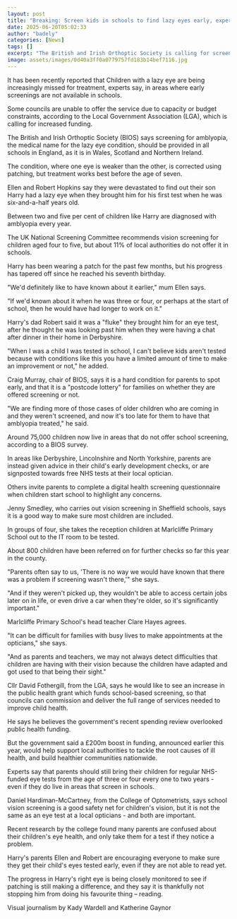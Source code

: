 ```yaml
---
layout: post
title: "Breaking: Screen kids in schools to find lazy eyes early, experts warn"
date: 2025-06-20T05:02:33
author: "badely"
categories: [News]
tags: []
excerpt: "The British and Irish Orthoptic Society is calling for screening to take place in all schools in England."
image: assets/images/0d40a3ff0a0779757fd183b14bef7116.jpg
---
```


It has been recently reported that Children with a lazy eye are being increasingly missed for treatment, experts say, in areas where early screenings are not available in schools.

Some councils are unable to offer the service due to capacity or budget constraints, according to the Local Government Association (LGA), which is calling for increased funding.

The British and Irish Orthoptic Society (BIOS) says screening for amblyopia, the medical name for the lazy eye condition, should be provided in all schools in England, as it is in Wales, Scotland and Northern Ireland.

The condition, where one eye is weaker than the other, is corrected using patching, but treatment works best before the age of seven.

Ellen and Robert Hopkins say they were devastated to find out their son Harry had a lazy eye when they brought him for his first test when he was six-and-a-half years old.

Between two and five per cent of children like Harry are diagnosed with amblyopia every year.

The UK National Screening Committee recommends vision screening for children aged four to five, but about 11% of local authorities do not offer it in schools.

Harry has been wearing a patch for the past few months, but his progress has tapered off since he reached his seventh birthday.

"We'd definitely like to have known about it earlier," mum Ellen says.

"If we'd known about it when he was three or four, or perhaps at the start of school, then he would have had longer to work on it."

Harry's dad Robert said it was a "fluke" they brought him for an eye test, after he thought he was looking past him when they were having a chat after dinner in their home in Derbyshire.

"When I was a child I was tested in school, I can't believe kids aren't tested because with conditions like this you have a limited amount of time to make an improvement or not," he added.

Craig Murray, chair of BIOS, says it is a hard condition for parents to spot early, and that it is a "postcode lottery" for families on whether they are offered screening or not.

"We are finding more of those cases of older children who are coming in and they weren't screened, and now it's too late for them to have that amblyopia treated," he said.

Around 75,000 children now live in areas that do not offer school screening,  according to a BIOS survey.

In areas like Derbyshire, Lincolnshire and North Yorkshire, parents are instead given advice in their child's early development checks, or are signposted towards free NHS tests at their local optician.

Others invite parents to complete a digital health screening questionnaire when children start school to highlight any concerns.

Jenny Smedley, who carries out vision screening in Sheffield schools, says it is a good way to make sure most children are included.

In groups of four, she takes the reception children at Marlcliffe Primary School out to the IT room to be tested.

About 800 children have been referred on for further checks so far this year in the county.

"Parents often say to us, 'There is no way we would have known that there was a problem if screening wasn't there,'" she says.

"And if they weren't picked up, they wouldn't be able to access certain jobs later on in life, or even drive a car when they're older, so it's significantly important."

Marlcliffe Primary School's head teacher Clare Hayes agrees.

"It can be difficult for families with busy lives to make appointments at the opticians," she says. 

"And as parents and teachers, we may not always detect difficulties that children are having with their vision because the children have adapted and got used to that being their sight."

Cllr David Fothergill, from the LGA, says he would like to see an increase in the public health grant which funds school-based screening, so that councils can commission and deliver the full range of services needed to improve child health.

He says he believes the government's recent spending review overlooked public health funding.

But the government said a £200m boost in funding, announced earlier this year, would help support local authorities to tackle the root causes of ill health, and build healthier communities nationwide.

Experts say that parents should still bring their children for regular NHS-funded eye tests from the age of three or four every one to two years - even if they do live in areas that screen in schools. 

Daniel Hardiman-McCartney, from the College of Optometrists, says school vision screening is a good safety net for children's vision, but it is not the same as an eye test at a local opticians - and both are important.

Recent research by the college found many parents are confused about their children's eye health, and only take them for a test if they notice a problem.

Harry's parents Ellen and Robert are encouraging everyone to make sure they get their child's eyes tested early, even if they are not able to read yet.

The progress in Harry's right eye is being closely monitored to see if patching is still making a difference, and they say it is thankfully not stopping him from doing his favourite thing – reading.

Visual journalism by Kady Wardell and Katherine Gaynor

